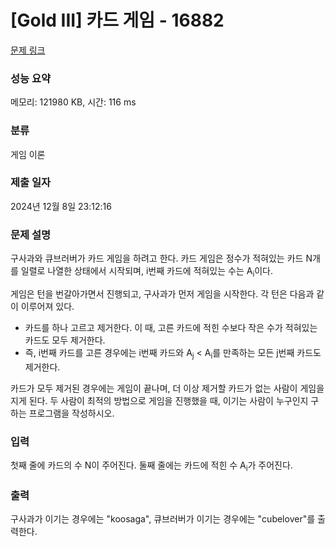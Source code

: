 # [Gold III] 카드 게임 - 16882 

[문제 링크](https://www.acmicpc.net/problem/16882) 

### 성능 요약

메모리: 121980 KB, 시간: 116 ms

### 분류

게임 이론

### 제출 일자

2024년 12월 8일 23:12:16

### 문제 설명

<p>구사과와 큐브러버가 카드 게임을 하려고 한다. 카드 게임은 정수가 적혀있는 카드 N개를 일렬로 나열한 상태에서 시작되며, i번째 카드에 적혀있는 수는 A<sub>i</sub>이다.</p>

<p>게임은 턴을 번갈아가면서 진행되고, 구사과가 먼저 게임을 시작한다. 각 턴은 다음과 같이 이루어져 있다.</p>

<ul>
	<li>카드를 하나 고르고 제거한다. 이 때, 고른 카드에 적힌 수보다 작은 수가 적혀있는 카드도 모두 제거한다.</li>
	<li>즉, i번째 카드를 고른 경우에는 i번째 카드와 A<sub>j</sub> < A<sub>i</sub>를 만족하는 모든 j번째 카드도 제거한다.</li>
</ul>

<p>카드가 모두 제거된 경우에는 게임이 끝나며, 더 이상 제거할 카드가 없는 사람이 게임을 지게 된다. 두 사람이 최적의 방법으로 게임을 진행했을 때, 이기는 사람이 누구인지 구하는 프로그램을 작성하시오.</p>

### 입력 

 <p>첫째 줄에 카드의 수 N이 주어진다. 둘째 줄에는 카드에 적힌 수 A<sub>i</sub>가 주어진다.</p>

### 출력 

 <p>구사과가 이기는 경우에는 "koosaga", 큐브러버가 이기는 경우에는 "cubelover"를 출력한다.</p>


